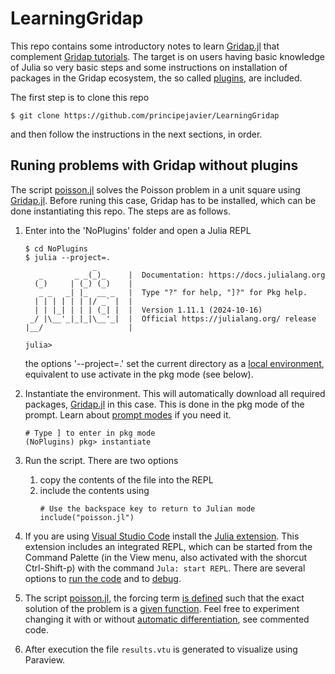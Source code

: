 # LearningGridap

This repo contains some introductory notes to learn [Gridap.jl](https://github.com/gridap/Gridap.jl) that complement [Gridap tutorials](https://gridap.github.io/Tutorials/stable/). The target is on users having basic knowledge of Julia so very basic steps and some instructions on installation of packages in the Gridap ecosystem, the so called [plugins](https://github.com/gridap/Gridap.jl#plugins), are included. 

The first step is to clone this repo
```
$ git clone https://github.com/principejavier/LearningGridap
```
and then follow the instructions in the next sections, in order.

## Runing problems with Gridap without plugins

The script [poisson.jl](NoPlugins/poisson.jl) solves the Poisson problem in a unit square using [Gridap.jl](https://github.com/gridap/Gridap.jl). Before runing this case, Gridap has to be installed, which can be done instantiating this repo. The steps are as follows.

1. Enter into the 'NoPlugins' folder and open a Julia REPL
    ```
    $ cd NoPlugins
    $ julia --project=.
                   _
       _       _ _(_)_     |  Documentation: https://docs.julialang.org
      (_)     | (_) (_)    |
       _ _   _| |_  __ _   |  Type "?" for help, "]?" for Pkg help.
      | | | | | | |/ _` |  |
      | | |_| | | | (_| |  |  Version 1.11.1 (2024-10-16)
     _/ |\__'_|_|_|\__'_|  |  Official https://julialang.org/ release
    |__/                   |

    julia> 
    ```
    the options '--project=.' set the current directory as a [local environment](https://pkgdocs.julialang.org/v1/environments/), equivalent to use activate in the pkg mode (see below).

2. Instantiate the environment. This will automatically download all required packages, [Gridap.jl](https://github.com/gridap/Gridap.jl) in this case. This is done in the pkg mode of the prompt. Learn about [prompt modes](https://docs.julialang.org/en/v1/stdlib/REPL/#The-different-prompt-modes) if you need it.
    ```
    # Type ] to enter in pkg mode
    (NoPlugins) pkg> instantiate
    ```

3. Run the script. There are two options
    1. copy the contents of the file into the REPL
    2. include the contents using
        ```
        # Use the backspace key to return to Julian mode
        include("poisson.jl")
        ```

4. If you are using [Visual Studio Code](https://code.visualstudio.com/) install the [Julia extension](https://www.julia-vscode.org/). This extension includes an integrated REPL, which can be started from the Command Palette (in the View menu, also activated with the shorcut Ctrl-Shift-p) with the command `Jula: start REPL`. There are several options to [run the code](https://www.julia-vscode.org/docs/stable/userguide/runningcode/) and to [debug](https://www.julia-vscode.org/docs/stable/userguide/debugging/).
   
5. The script [poisson.jl](NoPlugins/poisson.jl), the forcing term [is defined](NoPlugins/poisson.jl#L14) such that the exact solution of the problem is a [given function](NoPlugins/poisson.jl#L4). Feel free to experiment changing it with or without [automatic differentiation](https://en.wikipedia.org/wiki/Automatic_differentiation), see commented code.
   
6. After execution the file `results.vtu` is generated to visualize using Paraview.
   
